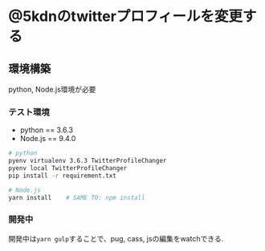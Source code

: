 # @5kdnのtwitterプロフィールを変更する

## 環境構築

python, Node.js環境が必要

### テスト環境

- python  == 3.6.3
- Node.js == 9.4.0

```bash
# python
pyenv virtualenv 3.6.3 TwitterProfileChanger
pyenv local TwitterProfileChanger
pip install -r requirement.txt

# Node.js
yarn install    # SAME TO: npm install
```

### 開発中

開発中は`yarn gulp`することで、pug, cass, jsの編集をwatchできる.
